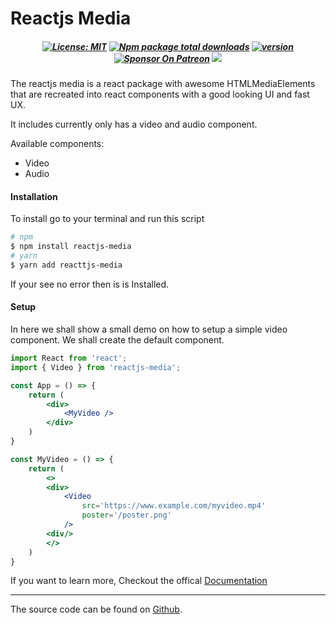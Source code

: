 # Reactjs Media

##### <div align="center"> [![License: MIT](https://flat.badgen.net/npm/license/reactjs-media)](https://opensource.org/licenses/MIT) [![Npm package total downloads](https://flat.badgen.net/npm/dt/reactjs-media)](https://npmjs.com/package/reactjs-media) [![version](https://flat.badgen.net/npm/v/reactjs-media)](https://npmjs.com/package/reactjs-media) [![Sponsor On Patreon](https://flat.badgen.net/badge/icon/patreon?icon=patreon&label&color=orange)](https://www.patreon.com/jimjunior) [![](https://flat.badgen.net/badge/icon/github?icon=github&label&color=black)](https://github.com/jim-junior/reactjs-median)

The reactjs media is a react package with awesome HTMLMediaElements that are recreated into react components with a good looking UI and fast UX.

It includes currently only has a video and audio component.

Available components:

- Video
- Audio

#### Installation

To install go to your terminal and run this script

```bash
# npm
$ npm install reactjs-media
# yarn
$ yarn add reacttjs-media
```

If your see no error then is is Installed.

#### Setup

In here we shall show a small demo on how to setup a simple video component. We shall create the default component.


```jsx
import React from 'react';
import { Video } from 'reactjs-media';

const App = () => {
    return (
        <div>
            <MyVideo />
        </div>
    )
}

const MyVideo = () => {
    return (
        <>
        <div>
            <Video
                src='https://www.example.com/myvideo.mp4'
                poster='/poster.png'
            />
        <div/>
        </>
    )
}

```

If you want to learn more, Checkout the offical [Documentation](https://open.cranom.cloud/reactjs-media/intro "Documentation")

___

The source code can be found on [Github](https://github.com/jim-junior/reactjs-media).
